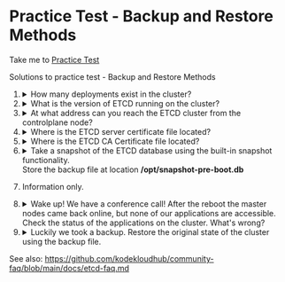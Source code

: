 # Practice Test - Backup and Restore Methods
Take me to [Practice Test](https://kodekloud.com/topic/practice-test-backup-and-restore-methods/)

Solutions to practice test - Backup and Restore Methods

1.  <details>
    <summary>How many deployments exist in the cluster?</summary>

    ```
    kubectl get deployments
    ```
    </details>

1.  <details>
    <summary>What is the version of ETCD running on the cluster?</summary>

    ```
    kubectl describe pod -n kube-system etcd-controlplane
    ```

    Find the entry for `Image`
    </details>

1.  <details>
    <summary>At what address can you reach the ETCD cluster from the controlplane node?</summary>

    ```
    kubectl describe pod -n kube-system etcd-controlplane
    ```

    Under `Command` find `--listen-client-urls`
    </details>

1.  <details>
    <summary>Where is the ETCD server certificate file located?</summary>

    On kubeadm clusters like this one, the default location for certificate files is `/etc/kubernetes/pki/etcd`

    Choose the correct certificate
    </details>

1.  <details>
    <summary>Where is the ETCD CA Certificate file located?</summary>

    On kubeadm clusters like this one, the default location for certificate files is `/etc/kubernetes/pki/etcd`

    Choose the correct certificate
    </details>

1.  <details>
    <summary>Take a snapshot of the ETCD database using the built-in snapshot functionality.</br>Store the backup file at location <b>/opt/snapshot-pre-boot.db</b></summary>

    ```
    ETCDCTL_API=3 etcdctl snapshot save \  --endpoints=127.0.0.1:2379
      --cacert=/etc/kubernetes/pki/etcd/ca.crt \
      --cert=/etc/kubernetes/pki/etcd/server.crt \
      --key=/etc/kubernetes/pki/etcd/server.key \
      /opt/snapshot-pre-boot.db
    ```
    </details> 

1. Information only.


1.  <details>
    <summary>Wake up! We have a conference call! After the reboot the master nodes came back online, but none of our applications are accessible. Check the status of the applications on the cluster. What's wrong?</summary>

    > All of the above
    </details>

1.  <details>
    <summary>Luckily we took a backup. Restore the original state of the cluster using the backup file.</summary>

    1. Restore the backup to a new directory

        ```
        ETCDCTL_API=3 etcdctl snapshot restore \
          --data-dir /var/lib/etcd-from-backup \
          /opt/snapshot-pre-boot.db
        ```

    1. Modify the `etcd` pod to use the new directory.

        To do this, we need to edit the `volumes` section and change the `hostPath` to be the directory we restored to.

        ```
        vi /etc/kubernetes/manifests/etcd.yaml
        ```

        ```yaml
          volumes:
          - hostPath:
              path: /etc/kubernetes/pki/etcd
              type: DirectoryOrCreate
            name: etcd-certs
          - hostPath:
              path: /var/lib/etcd      # <- change this
              type: DirectoryOrCreate
            name: etcd-data
        ```

        New value: `/var/lib/etcd-from-backup`

        Save this and wait for up to a minute for the `etcd` pod to reload.

    1. Verify

        ```
        kubectl get deployments
        kubectl get services
        ```
    </details>

See also: https://github.com/kodekloudhub/community-faq/blob/main/docs/etcd-faq.md
